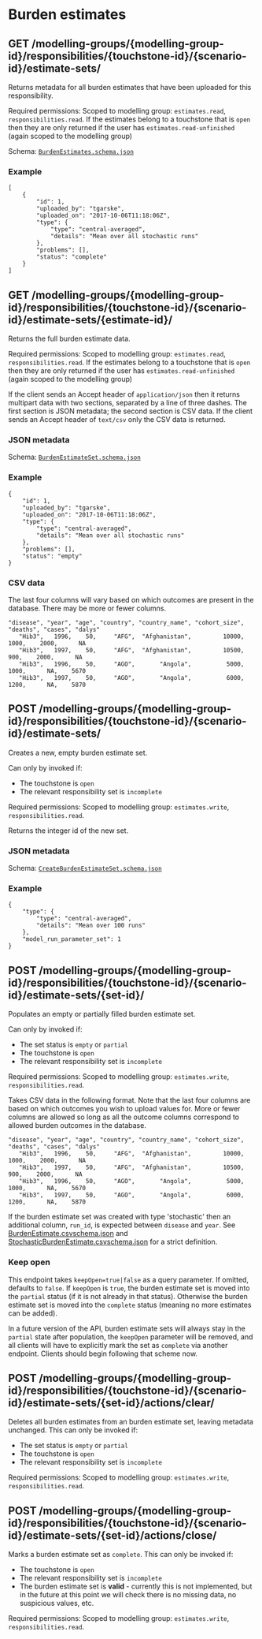 # Burden estimates
## GET /modelling-groups/{modelling-group-id}/responsibilities/{touchstone-id}/{scenario-id}/estimate-sets/
Returns metadata for all burden estimates that have been uploaded for this 
responsibility.

Required permissions: Scoped to modelling group: `estimates.read`, `responsibilities.read`. If the estimates belong to a touchstone that is `open` then they are only returned if the user has `estimates.read-unfinished` (again scoped to the modelling group)

Schema: [`BurdenEstimates.schema.json`](../schemas/BurdenEstimates.schema.json)

### Example
    [
        {
            "id": 1,
            "uploaded_by": "tgarske",
            "uploaded_on": "2017-10-06T11:18:06Z",
            "type": {
                "type": "central-averaged",
                "details": "Mean over all stochastic runs"
            },
            "problems": [],
            "status": "complete"
        }
    ]

## GET /modelling-groups/{modelling-group-id}/responsibilities/{touchstone-id}/{scenario-id}/estimate-sets/{estimate-id}/
Returns the full burden estimate data.

Required permissions: Scoped to modelling group: `estimates.read`, `responsibilities.read`. If the estimates belong to a touchstone that is `open` then they are only returned if the user has `estimates.read-unfinished` (again scoped to the modelling group)

If the client sends an Accept header of `application/json` then it returns 
multipart data with two sections, separated by a line of three dashes. The first
section is JSON metadata; the second section is CSV data. If the client sends
an Accept header of `text/csv` only the CSV data is returned.

### JSON metadata
Schema: [`BurdenEstimateSet.schema.json`](../schemas/BurdenEstimateSet.schema.json)

### Example
    {
        "id": 1,
        "uploaded_by": "tgarske",
        "uploaded_on": "2017-10-06T11:18:06Z",
        "type": {
            "type": "central-averaged",
            "details": "Mean over all stochastic runs"
        },
        "problems": [],
        "status": "empty"
    }

### CSV data
The last four columns will vary based on which outcomes are present in the 
database. There may be more or fewer columns.

    "disease", "year", "age", "country", "country_name", "cohort_size", "deaths", "cases", "dalys"
       "Hib3",   1996,    50,     "AFG",  "Afghanistan",         10000,     1000,    2000,      NA
       "Hib3",   1997,    50,     "AFG",  "Afghanistan",         10500,      900,    2000,      NA
       "Hib3",   1996,    50,     "AGO",       "Angola",          5000,     1000,      NA,    5670
       "Hib3",   1997,    50,     "AGO",       "Angola",          6000,     1200,      NA,    5870

## POST /modelling-groups/{modelling-group-id}/responsibilities/{touchstone-id}/{scenario-id}/estimate-sets/
Creates a new, empty burden estimate set.

Can only by invoked if:

* The touchstone is `open`
* The relevant responsibility set is `incomplete`

Required permissions: Scoped to modelling group: `estimates.write`, `responsibilities.read`.

Returns the integer id of the new set.

### JSON metadata
Schema: [`CreateBurdenEstimateSet.schema.json`](../schemas/CreateBurdenEstimateSet.schema.json)

### Example
    {
        "type": {
            "type": "central-averaged",
            "details": "Mean over 100 runs"
        },
        "model_run_parameter_set": 1
    }

## POST /modelling-groups/{modelling-group-id}/responsibilities/{touchstone-id}/{scenario-id}/estimate-sets/{set-id}/
Populates an empty or partially filled burden estimate set.

Can only by invoked if:

* The set status is `empty` or `partial`
* The touchstone is `open`
* The relevant responsibility set is `incomplete`

Required permissions: Scoped to modelling group: `estimates.write`, `responsibilities.read`.

Takes CSV data in the following format. Note that the last four columns are
based on which outcomes you wish to upload values for. More or fewer columns
are allowed so long as all the outcome columns correspond to allowed burden
outcomes in the database.

    "disease", "year", "age", "country", "country_name", "cohort_size", "deaths", "cases", "dalys"
       "Hib3",   1996,    50,     "AFG",  "Afghanistan",         10000,     1000,    2000,      NA
       "Hib3",   1997,    50,     "AFG",  "Afghanistan",         10500,      900,    2000,      NA
       "Hib3",   1996,    50,     "AGO",       "Angola",          5000,     1000,      NA,    5670
       "Hib3",   1997,    50,     "AGO",       "Angola",          6000,     1200,      NA,    5870

If the burden estimate set was created with type 'stochastic' then an additional
column, `run_id`, is expected between `disease` and `year`. See 
[BurdenEstimate.csvschema.json](../schemas/BurdenEstimate.csvschema.json) and 
[StochasticBurdenEstimate.csvschema.json](../schemas/StochasticBurdenEstimate.csvschema.json)
for a strict definition.

### Keep open
This endpoint takes `keepOpen=true|false` as a query parameter. If omitted, 
defaults to `false`. If `keepOpen` is `true`, the burden estimate set is moved 
into the `partial` status (if it is not already in that status). Otherwise
the burden estimate set is moved into the `complete` status (meaning no more
estimates can be added).

In a future version of the API, burden estimate sets will always stay in the
`partial` state after population, the `keepOpen` parameter will be removed, 
and all clients will have to explicitly mark the set as `complete` via another
endpoint. Clients should begin following that scheme now.

## POST /modelling-groups/{modelling-group-id}/responsibilities/{touchstone-id}/{scenario-id}/estimate-sets/{set-id}/actions/clear/
Deletes all burden estimates from an burden estimate set, leaving metadata
unchanged. This can only be invoked if:

* The set status is `empty` or `partial`
* The touchstone is `open`
* The relevant responsibility set is `incomplete`

Required permissions: Scoped to modelling group: `estimates.write`, `responsibilities.read`.

## POST /modelling-groups/{modelling-group-id}/responsibilities/{touchstone-id}/{scenario-id}/estimate-sets/{set-id}/actions/close/
Marks a burden estimate set as `complete`. This can only be invoked if:

* The touchstone is `open`
* The relevant responsibility set is `incomplete`
* The burden estimate set is **valid** - currently this is not implemented, but
  in the future at this point we will check there is no missing data, no 
  suspicious values, etc.

Required permissions: Scoped to modelling group: `estimates.write`, `responsibilities.read`.